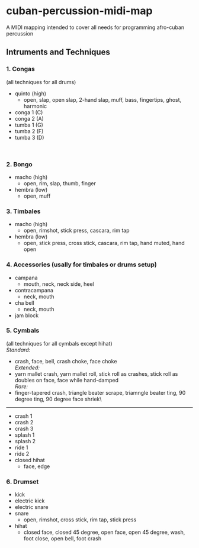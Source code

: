 # cuban-percussion-midi-map
A MIDI mapping intended to cover all needs for programming afro-cuban percussion

## Intruments and Techniques

### 1. Congas 
(all techniques for all drums)
- quinto (high)
  - open, slap, open slap, 2-hand slap, muff, bass, fingertips, ghost, harmonic
- conga 1 (C)
- conga 2 (A)
- tumba 1 (G)
- tumba 2 (F)
- tumba 3 (D)
  
 <br>
 
### 2. Bongo
- macho (high)
  - open, rim, slap, thumb, finger
- hembra (low)
  - open, muff

### 3. Timbales
- macho (high)
  - open, rimshot, stick press, cascara, rim tap
- hembra (low)
  - open, stick press, cross stick, cascara, rim tap, hand muted, hand open
### 4. Accessories (usally for timbales or drums setup)
- campana
  - mouth, neck, neck side, heel
- contracampana
  - neck, mouth
- cha bell
  - neck, mouth
- jam block
### 5. Cymbals 
(all techniques for all cymbals except hihat)\
_Standard:_
- crash, face, bell, crash choke, face choke\
_Extended:_
- yarn mallet crash, yarn mallet roll, stick roll as crashes, stick roll as doubles on face, face while hand-damped\
_Rare:_
- finger-tapered crash, triangle beater scrape, triamngle beater ting, 90 degree ting, 90 degree face shriek\
***
- crash 1
- crash 2
- crash 3
- splash 1
- splash 2
- ride 1
- ride 2
- closed hihat
  - face, edge
### 6. Drumset
- kick
- electric kick
- electric snare
- snare
  - open, rimshot, cross stick, rim tap, stick press
- hihat
  - closed face, closed 45 degree, open face, open 45 degree, wash, foot close, open bell, foot crash
